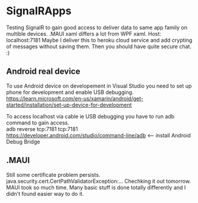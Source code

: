 # SignalRApps

Testing SignalR to gain good access to deliver data to same app family on multible devices. .MAUI xaml differs a lot from WPF xaml. 
Host: localhost:7181
Maybe I deliver this to heroku cloud service and add crypting of messages without saving them. Then you should have quite secure chat. :)

## Android real device

To use Android device on developement in Visual Studio you need to set up phone for development and enable USB debugging.
https://learn.microsoft.com/en-us/xamarin/android/get-started/installation/set-up-device-for-development

To access localhost via cable ie USB debugging you have to run adb command to gain access. <br/>
adb reverse tcp:7181 tcp:7181 <br/>
https://developer.android.com/studio/command-line/adb <-- install Android Debug Bridge

## .MAUI

Still some certificate problem persists. java.security.cert.CertPathValidatorException:...
Chechking it out tomorrow. MAUI took so much time. Many basic stuff is done totally differently and I didn't found easier way to do it. 
